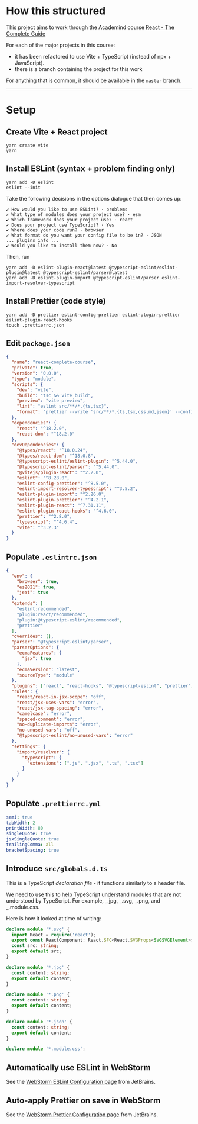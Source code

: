 # How this structured

This project aims to work through the Academind course [React - The Complete Guide](https://learning.oreilly.com/videos/react-the/9781801812603/)

For each of the major projects in this course:

- it has been refactored to use Vite + TypeScript (instead of npx + JavaScript).
- there is a branch containing the project for this work

For anything that is common, it should be available in the `master` branch.

<hr>

# Setup

## Create Vite + React project

```
yarn create vite
yarn
```

## Install ESLint (syntax + problem finding only)

```
yarn add -D eslint
eslint --init
```

Take the following decisions in the options dialogue that then comes up:

```
✔ How would you like to use ESLint? · problems
✔ What type of modules does your project use? · esm
✔ Which framework does your project use? · react
✔ Does your project use TypeScript? · Yes
✔ Where does your code run? · browser
✔ What format do you want your config file to be in? · JSON
... plugins info ...
✔ Would you like to install them now? · No
```

Then, run

```
yarn add -D eslint-plugin-react@latest @typescript-eslint/eslint-plugin@latest @typescript-eslint/parser@latest
yarn add -D eslint-plugin-import @typescript-eslint/parser eslint-import-resolver-typescript
```

## Install Prettier (code style)

```
yarn add -D prettier eslint-config-prettier eslint-plugin-prettier eslint-plugin-react-hooks
touch .prettierrc.json
```

## Edit `package.json`

```json
{
  "name": "react-complete-course",
  "private": true,
  "version": "0.0.0",
  "type": "module",
  "scripts": {
    "dev": "vite",
    "build": "tsc && vite build",
    "preview": "vite preview",
    "lint": "eslint src/**/*.{ts,tsx}",
    "format": "prettier --write 'src/**/*.{ts,tsx,css,md,json}' --config ./.prettierrc.yml"
  },
  "dependencies": {
    "react": "^18.2.0",
    "react-dom": "^18.2.0"
  },
  "devDependencies": {
    "@types/react": "^18.0.24",
    "@types/react-dom": "^18.0.8",
    "@typescript-eslint/eslint-plugin": "^5.44.0",
    "@typescript-eslint/parser": "^5.44.0",
    "@vitejs/plugin-react": "^2.2.0",
    "eslint": "^8.28.0",
    "eslint-config-prettier": "^8.5.0",
    "eslint-import-resolver-typescript": "^3.5.2",
    "eslint-plugin-import": "^2.26.0",
    "eslint-plugin-prettier": "^4.2.1",
    "eslint-plugin-react": "^7.31.11",
    "eslint-plugin-react-hooks": "^4.6.0",
    "prettier": "^2.8.0",
    "typescript": "^4.6.4",
    "vite": "^3.2.3"
  }
}
```

## Populate `.eslintrc.json`

```json
{
  "env": {
    "browser": true,
    "es2021": true,
    "jest": true
  },
  "extends": [
    "eslint:recommended",
    "plugin:react/recommended",
    "plugin:@typescript-eslint/recommended",
    "prettier"
  ],
  "overrides": [],
  "parser": "@typescript-eslint/parser",
  "parserOptions": {
    "ecmaFeatures": {
      "jsx": true
    },
    "ecmaVersion": "latest",
    "sourceType": "module"
  },
  "plugins": ["react", "react-hooks", "@typescript-eslint", "prettier"],
  "rules": {
    "react/react-in-jsx-scope": "off",
    "react/jsx-uses-vars": "error",
    "react/jsx-tag-spacing": "error",
    "camelcase": "error",
    "spaced-comment": "error",
    "no-duplicate-imports": "error",
    "no-unused-vars": "off",
    "@typescript-eslint/no-unused-vars": "error"
  },
  "settings": {
    "import/resolver": {
      "typescript": {
        "extensions": [".js", ".jsx", ".ts", ".tsx"]
      }
    }
  }
}
```

## Populate `.prettierrc.yml`

```yaml
semi: true
tabWidth: 2
printWidth: 80
singleQuote: true
jsxSingleQuote: true
trailingComma: all
bracketSpacing: true
```

## Introduce `src/globals.d.ts`

This is a TypeScript _declaration file_ - it functions similarly to a header file.

We need to use this to help TypeScript understand modules that are not understood by TypeScript.
For example, _.jpg, _.svg, _.png, and _.module.css.

Here is how it looked at time of writing:

```ts
declare module '*.svg' {
  import React = require('react');
  export const ReactComponent: React.SFC<React.SVGProps<SVGSVGElement>>;
  const src: string;
  export default src;
}

declare module '*.jpg' {
  const content: string;
  export default content;
}

declare module '*.png' {
  const content: string;
  export default content;
}

declare module '*.json' {
  const content: string;
  export default content;
}

declare module '*.module.css';
```

## Automatically use ESLint in WebStorm

See the [WebStorm ESLint Configuration page](https://www.jetbrains.com/help/webstorm/eslint.html#ws_js_eslint_activate) from JetBrains.

## Auto-apply Prettier on save in WebStorm

See the [WebStorm Prettier Configuration page](https://www.jetbrains.com/help/webstorm/prettier.html) from JetBrains.
